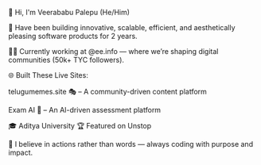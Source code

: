 👋 Hi, I'm Veerababu Palepu (He/Him)

🚀 Have been building innovative, scalable, efficient, and aesthetically pleasing software products for 2 years.

👨‍💻 Currently working at @ee.info — where we’re shaping digital communities (50k+ TYC followers).

🌐 Built These Live Sites:

telugumemes.site 🎭 – A community-driven content platform

Exam AI 🧠 – An AI-driven assessment platform


🎓 Aditya University
🏆 Featured on Unstop

🧠 I believe in actions rather than words — always coding with purpose and impact.

